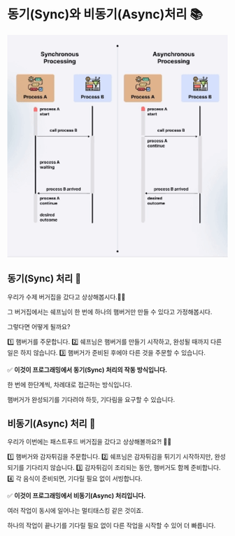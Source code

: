 # 동기(Sync)와 비동기(Async)처리 📚

<img src = "https://github.com/devKobe24/images/blob/main/sync%E1%84%8B%E1%85%AAasync.gif?raw=true" width = 750>

## 동기(Sync) 처리 🔄

우리가 수제 버거집을 갔다고 상상해봅시다.🤔💭

그 버거집에서는 쉐프님이 한 번에 하나의 햄버거만 만들 수 있다고 가정해봅시다.

그렇다면 어떻게 될까요?

1️⃣ 햄버거를 주문합니다.
2️⃣ 쉐프님은 햄버거를 만들기 시작하고, 완성될 때까지 다른 일은 하지 않습니다.
3️⃣ 햄버거가 준비된 후에야 다른 것을 주문할 수 있습니다.

✅ **이것이 프로그래밍에서 동기(Sync) 처리의 작동 방식입니다.**

한 번에 한단계씩, 차례대로 접근하는 방식입니다.

햄버거가 완성되기를 기다려야 하듯, 기다림을 요구할 수 있습니다.

## 비동기(Async) 처리 🔄

우리가 이번에는 패스트푸드 버거집을 갔다고 상상해볼까요?! 🤔💭

1️⃣ 햄버거와 감자튀김을 주문합니다.
2️⃣ 쉐프님은 감자튀김을 튀기기 시작하지만, 완성되기를 기다리지 않습니다.
3️⃣ 감자튀김이 조리되는 동안, 햄버거도 함께 준비합니다.
4️⃣ 각 음식이 준비되면, 기다릴 필요 없이 서빙합니다.

✅ **이것이 프로그래밍에서 비동기(Async) 처리입니다.**

여러 작업이 동시에 일어나는 멀티태스킹 같은 것이죠.

하나의 작업이 끝나기를 기다릴 필요 없이 다른 작업을 시작할 수 있어 더 빠릅니다.
